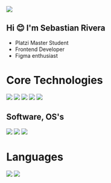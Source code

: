 ![](https://avatars.githubusercontent.com/u/59171644?s=400&u=c4ec8abb568a1434724f530424ed0cf4f47984d5&v=4)
## Hi 😊 I'm Sebastian Rivera 
- Platzi Master Student
- Frontend Developer
- Figma enthusiast
# Core Technologies
![](https://i.ibb.co/TtfJ6cD/html.png) ![](https://i.ibb.co/Z8BhHhd/css.png) ![](https://i.ibb.co/gtKVrzh/js.png) ![](https://i.ibb.co/qYQjFDS/sass.png) ![](https://i.ibb.co/X7mD0tz/figma.png)
## Software, OS's
![](https://i.ibb.co/1Rwh6qM/mint.png) ![](https://i.ibb.co/2yBwQth/VS.png) ![](https://i.ibb.co/zQvLkMQ/windows.png)
# Languages
![](https://i.ibb.co/XDgh0vN/spanish.png) ![](https://i.ibb.co/hM6rmQq/English.png)
